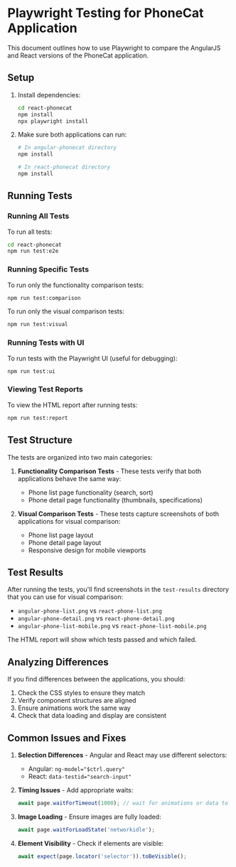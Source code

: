 # Playwright Testing for PhoneCat Application

This document outlines how to use Playwright to compare the AngularJS and React versions of the PhoneCat application.

## Setup

1. Install dependencies:
   ```bash
   cd react-phonecat
   npm install
   npx playwright install
   ```

2. Make sure both applications can run:
   ```bash
   # In angular-phonecat directory
   npm install
   
   # In react-phonecat directory
   npm install
   ```

## Running Tests

### Running All Tests

To run all tests:
```bash
cd react-phonecat
npm run test:e2e
```

### Running Specific Tests

To run only the functionality comparison tests:
```bash
npm run test:comparison
```

To run only the visual comparison tests:
```bash
npm run test:visual
```

### Running Tests with UI

To run tests with the Playwright UI (useful for debugging):
```bash
npm run test:ui
```

### Viewing Test Reports

To view the HTML report after running tests:
```bash
npm run test:report
```

## Test Structure

The tests are organized into two main categories:

1. **Functionality Comparison Tests** - These tests verify that both applications behave the same way:
   - Phone list page functionality (search, sort)
   - Phone detail page functionality (thumbnails, specifications)

2. **Visual Comparison Tests** - These tests capture screenshots of both applications for visual comparison:
   - Phone list page layout
   - Phone detail page layout
   - Responsive design for mobile viewports

## Test Results

After running the tests, you'll find screenshots in the `test-results` directory that you can use for visual comparison:

- `angular-phone-list.png` vs `react-phone-list.png`
- `angular-phone-detail.png` vs `react-phone-detail.png`
- `angular-phone-list-mobile.png` vs `react-phone-list-mobile.png`

The HTML report will show which tests passed and which failed.

## Analyzing Differences

If you find differences between the applications, you should:

1. Check the CSS styles to ensure they match
2. Verify component structures are aligned
3. Ensure animations work the same way
4. Check that data loading and display are consistent

## Common Issues and Fixes

1. **Selection Differences** - Angular and React may use different selectors:
   - Angular: `ng-model="$ctrl.query"`
   - React: `data-testid="search-input"`

2. **Timing Issues** - Add appropriate waits:
   ```javascript
   await page.waitForTimeout(1000); // wait for animations or data to load
   ```

3. **Image Loading** - Ensure images are fully loaded:
   ```javascript
   await page.waitForLoadState('networkidle');
   ```

4. **Element Visibility** - Check if elements are visible:
   ```javascript
   await expect(page.locator('selector')).toBeVisible();
   ```